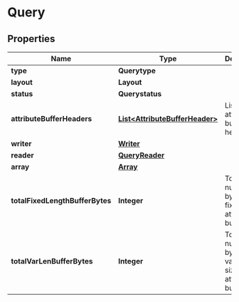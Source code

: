 

# Query


## Properties

| Name | Type | Description | Notes |
|------------ | ------------- | ------------- | -------------|
|**type** | **Querytype** |  |  |
|**layout** | **Layout** |  |  |
|**status** | **Querystatus** |  |  |
|**attributeBufferHeaders** | [**List&lt;AttributeBufferHeader&gt;**](AttributeBufferHeader.md) | List of attribute buffer headers |  |
|**writer** | [**Writer**](Writer.md) |  |  [optional] |
|**reader** | [**QueryReader**](QueryReader.md) |  |  [optional] |
|**array** | [**Array**](Array.md) |  |  |
|**totalFixedLengthBufferBytes** | **Integer** | Total number of bytes in fixed size attribute buffers. |  |
|**totalVarLenBufferBytes** | **Integer** | Total number of bytes in variable size attribute buffers. |  |



